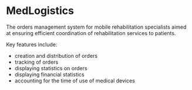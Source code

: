 # MedLogistics

The orders management system for mobile rehabilitation specialists aimed at ensuring efficient coordination of rehabilitation services to patients.

Key features include: 
  * creation and distribution of orders
  * tracking of orders
  * displaying statistics on orders
  * displaying financial statistics
  * accounting for the time of use of medical devices
